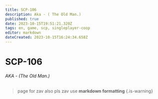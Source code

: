 ```yaml
---
title: SCP-106
description: Aka - ( The Old Man.)
published: true
date: 2023-10-15T19:51:21.320Z
tags: en, game, scp, singleplayer-coop
editor: markdown
dateCreated: 2023-10-15T16:24:34.658Z
---
```


# SCP-106
###### AKA - (The Old Man.)
> page for zav also pls zav use **markdown formatting**
{.is-warning}
